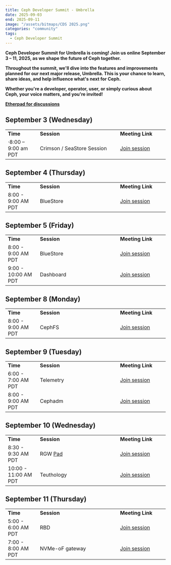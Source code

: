 ```yaml
---
title: Ceph Developer Summit - Umbrella
date: 2025-09-03
end: 2025-09-11
image: "/assets/bitmaps/CDS 2025.png"
categories: "community"
tags:
  - Ceph Developer Summit
---
```

<p><strong>
Ceph Developer Summit for Umbrella is coming! Join us online September 3 – 11, 2025, as we shape the future of Ceph together.
</strong></p>

<p><strong>
Throughout the summit, we'll dive into the features and improvements planned for our next major release, Umbrella. This is your chance to learn, share ideas, and help influence what's next for Ceph.
</strong></p>

<p><strong>
Whether you're a developer, operator, user, or simply curious about Ceph, your voice matters, and you're invited!
</strong></p>

<strong><a href="https://pad.ceph.com/p/cds-umbrella">Etherpad for
discussions</a></strong>


## September 3 (Wednesday)

<table>
  <tr>
   <td width="20%"><strong>Time</strong>
   </td>
   <td width="50%"><strong>Session</strong>
   </td>
   <td width="30%"><strong>Meeting Link</strong>
   </td>
  </tr>
  <tr>
   <td>⋅8:00 – 9:00 am PDT
   </td>
   <td>Crimson / SeaStore Session
   </td>
   <td><a href="https://meet.jit.si/CephDeveloperSummitCrimsonSeaStore">Join session</a>
   </td>
  </tr>
</table>

## September 4 (Thursday)

<table>
  <tr>
   <td width="20%"><strong>Time</strong>
   </td>
   <td width="50%"><strong>Session</strong>
   </td>
   <td width="30%"><strong>Meeting Link</strong>
   </td>
  </tr>
  <tr>
   <td>8:00 - 9:00 AM PDT
   </td>
   <td>BlueStore
   </td>
   <td><a href="https://meet.jit.si/ThursdayBlueStore">Join session</a>
   </td>
  </tr>
</table>

## September 5 (Friday)

<table>
  <tr>
   <td width="20%"><strong>Time</strong>
   </td>
   <td width="50%"><strong>Session</strong>
   </td>
   <td width="30%"><strong>Meeting Link</strong>
   </td>
  </tr>
  <tr>
   <td>8:00 - 9:00 AM PDT
   </td>
   <td>BlueStore
   </td>
   <td><a href="https://meet.jit.si/Ceph-Developer-Summit-BlueStore">Join session</a>
   </td>
  </tr>
  <tr>
   <td>9:00 - 10:00 AM PDT
   </td>
   <td>Dashboard
   </td>
   <td><a href="https://meet.jit.si/CephDeveloperSummitDashboard">Join session</a>
   </td>
  </tr>
</table>

## September 8 (Monday)

<table>
  <tr>
   <td width="20%"><strong>Time</strong>
   </td>
   <td width="50%"><strong>Session</strong>
   </td>
   <td width="30%"><strong>Meeting Link</strong>
   </td>
  </tr>
  <tr>
   <td>8:00 - 9:00 AM PDT
   </td>
   <td>CephFS
   </td>
   <td><a href="https://meet.jit.si/CephDeveloperSummitCephFS">Join session</a>
   </td>
  </tr>
</table>

## September 9 (Tuesday)

<table>
  <tr>
   <td width="20%"><strong>Time</strong>
   </td>
   <td width="50%"><strong>Session</strong>
   </td>
   <td width="30%"><strong>Meeting Link</strong>
   </td>
  </tr>
  <tr>
   <td>6:00 - 7:00 AM PDT
   </td>
   <td>Telemetry
   </td>
   <td><a href="https://meet.jit.si/CephDeveloperSummitTelemetry">Join session</a>
   </td>
  </tr>
  <tr>
   <td>8:00 - 9:00 AM PDT
   </td>
   <td>Cephadm
   </td>
   <td><a href="https://meet.jit.si/CephDeveloperSummitCephadm">Join session</a>
   </td>
  </tr>
</table>

## September 10 (Wednesday)

<table>
  <tr>
   <td width="20%"><strong>Time</strong>
   </td>
   <td width="50%"><strong>Session</strong>
   </td>
   <td width="30%"><strong>Meeting Link</strong>
   </td>
  </tr>
  <tr>
   <td>8:30 - 9:30 AM PDT
   </td>
   <td>RGW <a href="https://pad.ceph.com/p/rgw-cds2025">Pad</a>
   </td>
   <td><a href="https://meet.google.com/mmj-uzzv-qce">Join session</a>
   </td>
  </tr>
  <tr>
   <td>10:00 - 11:00 AM PDT
   </td>
   <td>Teuthology
   </td>
   <td><a href="https://meet.jit.si/CephDeveloperSummitTeuthology">Join session</a>
   </td>
  </tr>
</table>

## September 11 (Thursday)

<table>
  <tr>
   <td width="20%"><strong>Time</strong>
   </td>
   <td width="50%"><strong>Session</strong>
   </td>
   <td width="30%"><strong>Meeting Link</strong>
   </td>
  </tr>
  <tr>
   <td>5:00 - 6:00 AM PDT
   </td>
   <td>RBD
   </td>
   <td><a href="https://meet.jit.si/CephDeveloperSummitRBD">Join session</a>
   </td>
  </tr>
  <tr>
   <td>7:00 - 8:00 AM PDT
   </td>
   <td>NVMe-oF gateway
   </td>
   <td><a href="https://meet.jit.si/CephDeveloperSummit-NVMe-oFgateway">Join session</a>
   </td>
  </tr>
</table>
